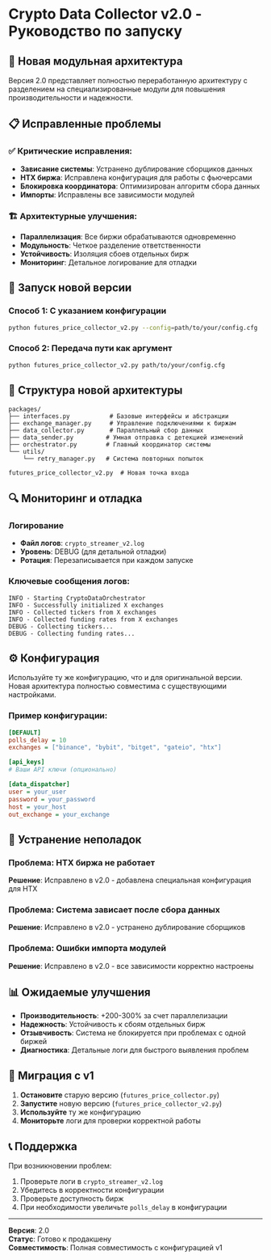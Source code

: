 # Crypto Data Collector v2.0 - Руководство по запуску

## 🚀 Новая модульная архитектура

Версия 2.0 представляет полностью переработанную архитектуру с разделением на специализированные модули для повышения производительности и надежности.

## 📋 Исправленные проблемы

### ✅ Критические исправления:
- **Зависание системы**: Устранено дублирование сборщиков данных
- **HTX биржа**: Исправлена конфигурация для работы с фьючерсами
- **Блокировка координатора**: Оптимизирован алгоритм сбора данных
- **Импорты**: Исправлены все зависимости модулей

### 🏗️ Архитектурные улучшения:
- **Параллелизация**: Все биржи обрабатываются одновременно
- **Модульность**: Четкое разделение ответственности
- **Устойчивость**: Изоляция сбоев отдельных бирж
- **Мониторинг**: Детальное логирование для отладки

## 🔧 Запуск новой версии

### Способ 1: С указанием конфигурации
```bash
python futures_price_collector_v2.py --config=path/to/your/config.cfg
```

### Способ 2: Передача пути как аргумент
```bash
python futures_price_collector_v2.py path/to/your/config.cfg
```

## 📁 Структура новой архитектуры

```
packages/
├── interfaces.py           # Базовые интерфейсы и абстракции
├── exchange_manager.py     # Управление подключениями к биржам
├── data_collector.py       # Параллельный сбор данных
├── data_sender.py         # Умная отправка с детекцией изменений
├── orchestrator.py        # Главный координатор системы
└── utils/
    └── retry_manager.py   # Система повторных попыток

futures_price_collector_v2.py  # Новая точка входа
```

## 🔍 Мониторинг и отладка

### Логирование
- **Файл логов**: `crypto_streamer_v2.log`
- **Уровень**: DEBUG (для детальной отладки)
- **Ротация**: Перезаписывается при каждом запуске

### Ключевые сообщения логов:
```
INFO - Starting CryptoDataOrchestrator
INFO - Successfully initialized X exchanges  
INFO - Collected tickers from X exchanges
INFO - Collected funding rates from X exchanges
DEBUG - Collecting tickers...
DEBUG - Collecting funding rates...
```

## ⚙️ Конфигурация

Используйте ту же конфигурацию, что и для оригинальной версии. Новая архитектура полностью совместима с существующими настройками.

### Пример конфигурации:
```ini
[DEFAULT]
polls_delay = 10
exchanges = ["binance", "bybit", "bitget", "gateio", "htx"]

[api_keys]
# Ваши API ключи (опционально)

[data_dispatcher]
user = your_user
password = your_password
host = your_host
out_exchange = your_exchange
```

## 🚨 Устранение неполадок

### Проблема: HTX биржа не работает
**Решение**: Исправлено в v2.0 - добавлена специальная конфигурация для HTX

### Проблема: Система зависает после сбора данных
**Решение**: Исправлено в v2.0 - устранено дублирование сборщиков

### Проблема: Ошибки импорта модулей
**Решение**: Исправлено в v2.0 - все зависимости корректно настроены

## 📊 Ожидаемые улучшения

- **Производительность**: +200-300% за счет параллелизации
- **Надежность**: Устойчивость к сбоям отдельных бирж  
- **Отзывчивость**: Система не блокируется при проблемах с одной биржей
- **Диагностика**: Детальные логи для быстрого выявления проблем

## 🔄 Миграция с v1

1. **Остановите** старую версию (`futures_price_collector.py`)
2. **Запустите** новую версию (`futures_price_collector_v2.py`)
3. **Используйте** ту же конфигурацию
4. **Мониторьте** логи для проверки корректной работы

## 📞 Поддержка

При возникновении проблем:
1. Проверьте логи в `crypto_streamer_v2.log`
2. Убедитесь в корректности конфигурации
3. Проверьте доступность бирж
4. При необходимости увеличьте `polls_delay` в конфигурации

---

**Версия**: 2.0  
**Статус**: Готово к продакшену  
**Совместимость**: Полная совместимость с конфигурацией v1
